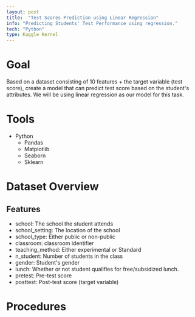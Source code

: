 ```yaml
---
layout: post
title:  "Test Scores Prediction using Linear Regression"
info: "Predicting Students' Test Performance using regression."
tech: "Python"
type: Kaggle Kernel
---
```


# Goal
Based on a dataset consisting of 10 features + the target variable (test score), create a model that can predict test score based on the student's attributes. 
We will be using linear regression as our model for this task.


# Tools
* Python
  * Pandas
  * Matplotlib
  * Seaborn
  * Sklearn

# Dataset Overview
## Features
- school: The school the student attends
- school_setting: The location of the school
- school_type: Either public or non-public
- classroom: classroom identifier
- teaching_method: Either experimental or Standard
- n_student: Number of students in the class
- gender: Student's gender
- lunch: Whether or not student qualifies for free/subsidized lunch.
- pretest: Pre-test score	
- posttest: Post-test score (target variable)


# Procedures

